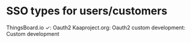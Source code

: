 # SSO types for users/customers

ThingsBoard.io ✓: Oauth2
Kaaproject.org: Oauth2
custom development: Custom development
